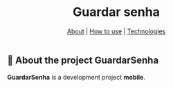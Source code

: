 <h1 align="center">
  Guardar senha
</h1>
<div align="center">
    <a href="#about">About</a> | <a href="#howtouse">How to use</a> | <a href="#technologies">Technologies</a> 
</div>
<br>
<a id="about"></a>

## :closed_lock_with_key: About the project GuardarSenha

<strong>GuardarSenha</strong> is a development project <strong>mobile</strong>.

<br>  
